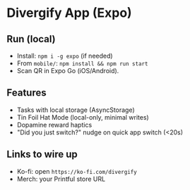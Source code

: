 # Divergify App (Expo)

## Run (local)
- Install: `npm i -g expo` (if needed)
- From `mobile/`: `npm install && npm run start`
- Scan QR in Expo Go (iOS/Android).

## Features
- Tasks with local storage (AsyncStorage)
- Tin Foil Hat Mode (local-only, minimal writes)
- Dopamine reward haptics
- "Did you just switch?" nudge on quick app switch (<20s)

## Links to wire up
- Ko-fi: open `https://ko-fi.com/divergify`
- Merch: your Printful store URL

